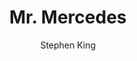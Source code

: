 ---
title: Mr. Mercedes
author: Stephen King
status: Read
image: mr-mercedes.jpg
start_date: 2025/01/02
end_date: 2025/01/08
rating: 4
length: 456
own: true
---